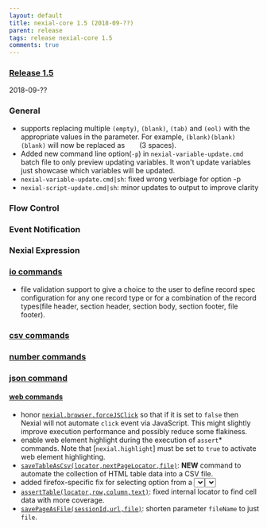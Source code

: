 ```yaml
---
layout: default
title: nexial-core 1.5 (2018-09-??)
parent: release
tags: release nexial-core 1.5
comments: true
---
```


### <a href="https://github.com/nexiality/nexial-core/releases/tag/nexial-core-1.5" class="external-link" target="_nexial_link">Release 1.5</a>
2018-09-??


### General
- supports replacing multiple `(empty)`, `(blank)`, `(tab)` and `(eol)` with the appropriate values in the parameter. 
  For example, `(blank)(blank)(blank)` will now be replaced as `   ` (3 spaces).
- Added new command line option(`-p`) in `nexial-variable-update.cmd` batch file to only preview updating variables. It won't update variables just showcase which variables will be updated. 
- `nexial-variable-update.cmd|sh`: fixed wrong verbiage for option -p
- `nexial-script-update.cmd|sh`: minor updates to output to improve clarity


### Flow Control


### Event Notification


### Nexial Expression  

### [io commands](../commands/io)
- file validation support to give a choice to the user to define record spec configuration for any one record type or
  for a combination of the record types(file header, section header, section body, section footer, file footer).
   
### [csv commands](../commands/csv)
  

### [number commands](../commands/number)


### [json command](../commands/json)


#### [web commands](../commands/web)
- honor [`nexial.browser.forceJSClick`](../systemvars/index#nexial.browser.forceJSClick) so that if it is set to 
  `false` then Nexial will not automate `click` event via JavaScript. This might slightly improve execution performance
  and possibly reduce some flakiness.
- enable web element highlight during the execution of `assert`* commands. Note that [`nexial.highlight`] must be set
  to `true` to activate web element highlighting.
- [`saveTableAsCsv(locator,nextPageLocator,file)`](../commands/web/saveTableAsCsv(locator,nextPageLocator,file)): 
  **NEW** command to automate the collection of HTML table data into a CSV file.
- added firefox-specific fix for selecting option from a <SELECT> element. Only tested on single-option <SELECT> for now.
- [`assertTable(locator,row,column,text)`](../commands/web/assertTable(locator,row,column,text)): fixed internal
  locator to find cell data with more coverage.
- [`savePageAsFile(sessionId,url,file)`](../commands/web/savePageAsFile(sessionId,url,file)): shorten parameter 
  `fileName` to just `file`.
  
